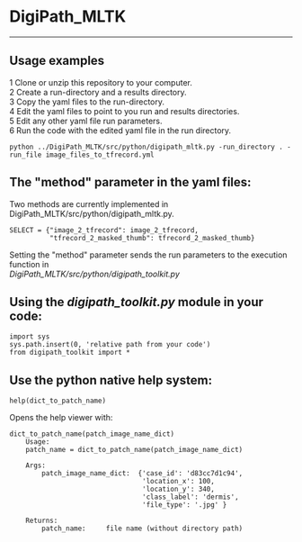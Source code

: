 # DigiPath_MLTK
****
## Usage examples
1 Clone or unzip this repository to your computer. <br>
2 Create a run-directory and a results directory. <br>
3 Copy the yaml files to the run-directory. <br>
4 Edit the yaml files to point to you run and results directories. <br>
5 Edit any other yaml file run parameters. <br>
6 Run the code with the edited yaml file in the run directory.  <br>
```
python ../DigiPath_MLTK/src/python/digipath_mltk.py -run_directory . -run_file image_files_to_tfrecord.yml
```

## The "method" parameter in the yaml files:
Two methods are currently implemented in DigiPath_MLTK/src/python/digipath_mltk.py. <br>
```
SELECT = {"image_2_tfrecord": image_2_tfrecord,
          "tfrecord_2_masked_thumb": tfrecord_2_masked_thumb}
```
Setting the "method" parameter sends the run parameters to the execution function in <br>
  _DigiPath_MLTK/src/python/digipath_toolkit.py_ <br>

## Using the _digipath_toolkit.py_ module in your code:
```
import sys
sys.path.insert(0, 'relative path from your code')
from digipath_toolkit import *
```
## Use the python native help system:
```
help(dict_to_patch_name)
```
Opens the help viewer with: <br>
```
dict_to_patch_name(patch_image_name_dict)
    Usage:
    patch_name = dict_to_patch_name(patch_image_name_dict) 
    
    Args:
        patch_image_name_dict:  {'case_id': 'd83cc7d1c94', 
                                 'location_x': 100, 
                                 'location_y': 340, 
                                 'class_label': 'dermis', 
                                 'file_type': '.jpg' }
        
    Returns:
        patch_name:     file name (without directory path)
```


